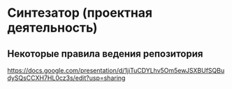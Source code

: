 # Синтезатор (проектная деятельность)
## Некоторые правила ведения репозитория
https://docs.google.com/presentation/d/1jiTuCDYLhv5Om5ewJSXBUfSQBudySQsCCXH7HL0cz3s/edit?usp=sharing

